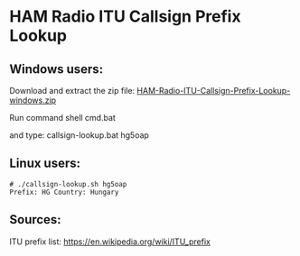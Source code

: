 # HAM Radio ITU Callsign Prefix Lookup

## Windows users:

Download and extract the zip file:
[HAM-Radio-ITU-Callsign-Prefix-Lookup-windows.zip](windows/HAM-Radio-ITU-Callsign-Prefix-Lookup-windows.zip?raw=true)

Run command shell cmd.bat

and type: callsign-lookup.bat hg5oap

## Linux users:

```
# ./callsign-lookup.sh hg5oap
Prefix: HG Country: Hungary
```

## Sources:

ITU prefix list: https://en.wikipedia.org/wiki/ITU_prefix
